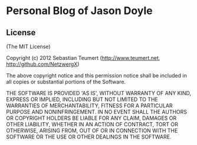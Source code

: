 Personal Blog of Jason Doyle
=============================



License
-------
(The MIT License)

Copyright (c) 2012 Sebastian Teumert (<http://www.teumert.net>, <http://github.com/NetzwergX>)

The above copyright notice and this permission notice shall be included in all
copies or substantial portions of the Software.

THE SOFTWARE IS PROVIDED 'AS IS', WITHOUT WARRANTY OF ANY KIND, EXPRESS OR
IMPLIED, INCLUDING BUT NOT LIMITED TO THE WARRANTIES OF MERCHANTABILITY,
FITNESS FOR A PARTICULAR PURPOSE AND NONINFRINGEMENT. IN NO EVENT SHALL THE
AUTHORS OR COPYRIGHT HOLDERS BE LIABLE FOR ANY CLAIM, DAMAGES OR OTHER
LIABILITY, WHETHER IN AN ACTION OF CONTRACT, TORT OR OTHERWISE, ARISING FROM,
OUT OF OR IN CONNECTION WITH THE SOFTWARE OR THE USE OR OTHER DEALINGS IN THE
SOFTWARE.
